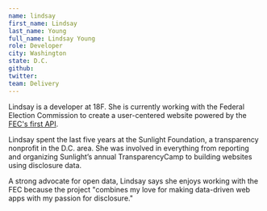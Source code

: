 ```yaml
---
name: lindsay
first_name: Lindsay
last_name: Young
full_name: Lindsay Young
role: Developer
city: Washington
state: D.C.
github:
twitter:
team: Delivery
---
```


Lindsay is a developer at 18F. She is currently working with the Federal Election Commission to create a user-centered website powered by the [FEC's first API](https://github.com/18F/openFEC).

Lindsay spent the last five years at the Sunlight Foundation, a transparency nonprofit in the D.C. area. She was involved in everything from reporting and organizing Sunlight’s annual TransparencyCamp to building websites using disclosure data.  

A strong advocate for open data, Lindsay says she enjoys working with the FEC because the project "combines my love for making data-driven web apps with my passion for disclosure."
